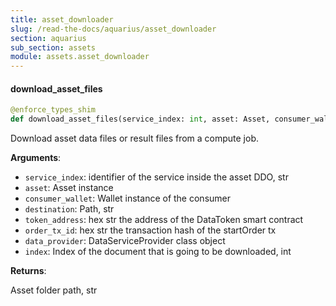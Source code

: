 ```yaml
---
title: asset_downloader
slug: /read-the-docs/aquarius/asset_downloader
section: aquarius
sub_section: assets
module: assets.asset_downloader
---
```

#### download\_asset\_files

```python
@enforce_types_shim
def download_asset_files(service_index: int, asset: Asset, consumer_wallet: Wallet, destination: str, token_address: str, order_tx_id: str, data_provider: Type[DataServiceProvider], index: Optional[int] = None)
```

Download asset data files or result files from a compute job.

**Arguments**:

- `service_index`: identifier of the service inside the asset DDO, str
- `asset`: Asset instance
- `consumer_wallet`: Wallet instance of the consumer
- `destination`: Path, str
- `token_address`: hex str the address of the DataToken smart contract
- `order_tx_id`: hex str the transaction hash of the startOrder tx
- `data_provider`: DataServiceProvider class object
- `index`: Index of the document that is going to be downloaded, int

**Returns**:

Asset folder path, str

